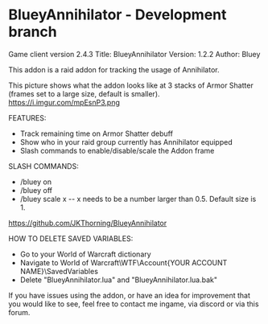 # BlueyAnnihilator - Development branch

Game client version 2.4.3
Title: BlueyAnnihilator
Version: 1.2.2
Author: Bluey

This addon is a raid addon for tracking the usage of Annihilator.

This picture shows what the addon looks like at 3 stacks of Armor Shatter (frames set to a large size, default is smaller).
https://i.imgur.com/mpEsnP3.png

FEATURES:

- Track remaining time on Armor Shatter debuff
- Show who in your raid group currently has Annihilator equipped
- Slash commands to enable/disable/scale the Addon frame


SLASH COMMANDS:

- /bluey on
- /bluey off
- /bluey scale x -- x needs to be a number larger than 0.5. Default size is 1.


https://github.com/JKThorning/BlueyAnnihilator

HOW TO DELETE SAVED VARIABLES:

- Go to your World of Warcraft dictionary
- Navigate to World of Warcraft\WTF\Account\{YOUR ACCOUNT NAME}\SavedVariables
- Delete "BlueyAnnihilator.lua" and "BlueyAnnihilator.lua.bak"


If you have issues using the addon, or have an idea for improvement that you would like to see, feel free to contact me ingame, via discord  or via this forum.
